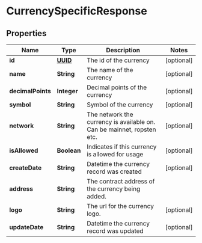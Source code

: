 
# CurrencySpecificResponse

## Properties
Name | Type | Description | Notes
------------ | ------------- | ------------- | -------------
**id** | [**UUID**](UUID.md) | The id of the currency |  [optional]
**name** | **String** | The name of the currency |  [optional]
**decimalPoints** | **Integer** | Decimal points of the currency |  [optional]
**symbol** | **String** | Symbol of the currency |  [optional]
**network** | **String** | The network the currency is available on. Can be mainnet, ropsten etc. |  [optional]
**isAllowed** | **Boolean** | Indicates if this currency is allowed for usage |  [optional]
**createDate** | **String** | Datetime the currency record was created |  [optional]
**address** | **String** | The contract address of the currency being added. | 
**logo** | **String** | The url for the currency logo. |  [optional]
**updateDate** | **String** | Datetime the currency record was updated |  [optional]



